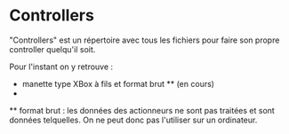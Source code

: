 # Controllers

"Controllers" est un répertoire avec tous les fichiers pour faire son propre controller quelqu'il soit.

Pour l'instant on y retrouve :
- manette type XBox à fils et format brut ** (en cours)
- 


** format brut : les données des actionneurs ne sont pas traitées et sont données telquelles. On ne peut donc pas l'utiliser sur un ordinateur.
